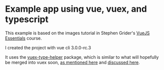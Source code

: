 # Example app using vue, vuex, and typescript

This example is based on the images tutorial in Stephen Grider's [VueJS Essentials](https://www.udemy.com/vue-js-course) course.

I created the project with vue cli 3.0.0-rc.3

It uses the [vuex-type-helper](https://github.com/ktsn/vuex-type-helper) package, which is similar to what will hopefully be merged into vuex soon, [as mentioned here](https://github.com/ktsn/vuex-type-helper/issues/2#issuecomment-371833868) and [discussed here](https://github.com/vuejs/vuex/pull/1121).
